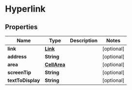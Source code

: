 
# Hyperlink

## Properties
Name | Type | Description | Notes
------------ | ------------- | ------------- | -------------
**link** | [**Link**](Link.md) |  |  [optional]
**address** | **String** |  |  [optional]
**area** | [**CellArea**](CellArea.md) |  |  [optional]
**screenTip** | **String** |  |  [optional]
**textToDisplay** | **String** |  |  [optional]




